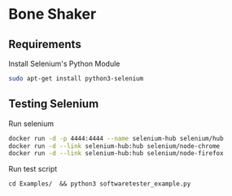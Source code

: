 # Bone Shaker

## Requirements

Install Selenium's Python Module

```bash
sudo apt-get install python3-selenium
```

## Testing Selenium

Run selenium

```bash
docker run -d -p 4444:4444 --name selenium-hub selenium/hub
docker run -d --link selenium-hub:hub selenium/node-chrome
docker run -d --link selenium-hub:hub selenium/node-firefox
```

Run test script

```
cd Examples/  && python3 softwaretester_example.py
```
